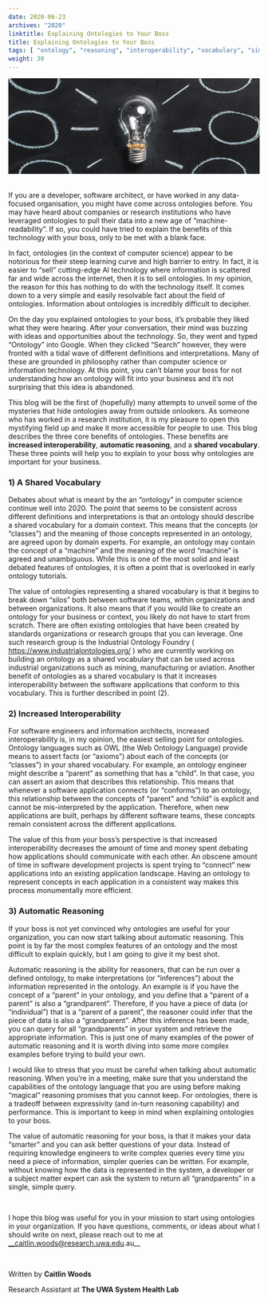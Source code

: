 ```yaml
---
date: 2020-06-23
archives: "2020"
linktitle: Explaining Ontologies to Your Boss
title: Explaining Ontologies to Your Boss
tags: [ "ontology", "reasoning", "interoperability", "vocabulary", "simple ontologies", ] 
weight: 30
---
```


![Example image](/img/explain-boss-img.png)

<br/>
If you are a developer, software architect, or have worked in any data-focused organisation, you might have come across ontologies before. You may have heard about companies or research institutions who have leveraged ontologies to pull their data into a new age of “machine-readability”. If so, you could have tried to explain the benefits of this technology with your boss, only to be met with a blank face.

In fact, ontologies (in the context of computer science) appear to be notorious for their steep learning curve and high barrier to entry. In fact, it is easier to “sell” cutting-edge AI technology where information is scattered far and wide across the internet, then it is to sell ontologies. In my opinion, the reason for this has nothing to do with the technology itself. It comes down to a very simple and easily resolvable fact about the field of ontologies. Information about ontologies is incredibly difficult to decipher.

On the day you explained ontologies to your boss, it’s probable they liked what they were hearing. After your conversation, their mind was buzzing with ideas and opportunities about the technology. So, they went and typed “Ontology” into Google. When they clicked “Search” however, they were fronted with a tidal wave of different definitions and interpretations. Many of these are grounded in philosophy rather than computer science or information technology. At this point, you can’t blame your boss for not understanding how an ontology will fit into your business and it’s not surprising that this idea is abandoned.

This blog will be the first of (hopefully) many attempts to unveil some of the mysteries that hide ontologies away from outside onlookers. As someone who has worked in a research institution, it is my pleasure to open this mystifying field up and make it more accessible for people to use. This blog describes the three core benefits of ontologies. These benefits are __increased interoperability__, __automatic reasoning__, and a __shared vocabulary__. These three points will help you to explain to your boss why ontologies are important for your business.

### 1) A Shared Vocabulary

Debates about what is meant by the an “ontology” in computer science continue well into 2020. The point that seems to be consistent across different definitions and interpretations is that an ontology should describe a shared vocabulary for a domain context. This means that the concepts (or “classes”) and the meaning of those concepts represented in an ontology, are agreed upon by domain experts. For example, an ontology may contain the concept of a “machine” and the meaning of the word “machine” is agreed and unambiguous. While this is one of the most solid and least debated features of ontologies, it is often a point that is overlooked in early ontology tutorials.

The value of ontologies representing a shared vocabulary is that it begins to break down “silos” both between software teams, within organizations and between organizations. It also means that if you would like to create an ontology for your business or context, you likely do not have to start from scratch. There are often existing ontologies that have been created by standards organizations or research groups that you can leverage. One such research group is the Industrial Ontology Foundry ( https://www.industrialontologies.org/ ) who are currently working on building an ontology as a shared vocabulary that can be used across industrial organizations such as mining, manufacturing or aviation. Another benefit of ontologies as a shared vocabulary is that it increases interoperability between the software applications that conform to this vocabulary. This is further described in point (2).



### 2) Increased Interoperability

For software engineers and information architects, increased interoperability is, in my opinion, the easiest selling point for ontologies. Ontology languages such as OWL (the Web Ontology Language) provide means to assert facts (or “axioms”) about each of the concepts (or “classes”) in your shared vocabulary. For example, an ontology engineer might describe a “parent” as something that has a “child”. In that case, you can assert an axiom that describes this relationship. This means that whenever a software application connects (or “conforms”) to an ontology, this relationship between the concepts of “parent” and “child” is explicit and cannot be mis-interpreted by the application. Therefore, when new applications are built, perhaps by different software teams, these concepts remain consistent across the different applications.

The value of this from your boss’s perspective is that increased interoperability decreases the amount of time and money spent debating how applications should communicate with each other. An obscene amount of time in software development projects is spent trying to “connect” new applications into an existing application landscape. Having an ontology to represent concepts in each application in a consistent way makes this process monumentally more efficient.

### 3) Automatic Reasoning

If your boss is not yet convinced why ontologies are useful for your organization, you can now start talking about automatic reasoning. This point is by far the most complex features of an ontology and the most difficult to explain quickly, but I am going to give it my best shot.

Automatic reasoning is the ability for reasoners, that can be run over a defined ontology, to make interpretations (or “inferences”) about the information represented in the ontology. An example is if you have the concept of a “parent” in your ontology, and you define that a “parent of a parent” is also a “grandparent”. Therefore, if you have a piece of data (or “individual”) that is a “parent of a parent”, the reasoner could infer that the piece of data is also a “grandparent”. After this inference has been made, you can query for all “grandparents” in your system and retrieve the appropriate information. This is just one of many examples of the power of automatic reasoning and it is worth diving into some more complex examples before trying to build your own.

I would like to stress that you must be careful when talking about automatic reasoning. When you’re in a meeting, make sure that you understand the capabilities of the ontology language that you are using before making “magical” reasoning promises that you cannot keep. For ontologies, there is a tradeoff between expressivity (and in-turn reasoning capability) and performance. This is important to keep in mind when explaining ontologies to your boss.

The value of automatic reasoning for your boss, is that it makes your data “smarter” and you can ask better questions of your data. Instead of requiring knowledge engineers to write complex queries every time you need a piece of information, simpler queries can be written. For example, without knowing how the data is represented in the system, a developer or a subject matter expert can ask the system to return all “grandparents” in a single, simple query.

<br/>


I hope this blog was useful for you in your mission to start using ontologies in your organization. If you have questions, comments, or ideas about what I should write on next, please reach out to me at __caitlin.woods@research.uwa.edu.au__

<br/>

Written by __Caitlin Woods__

Research Assistant at __The UWA System Health Lab__